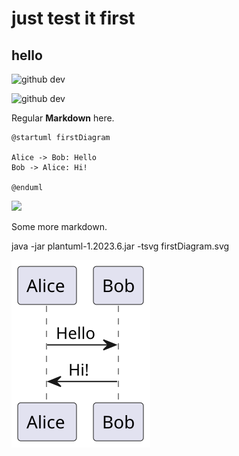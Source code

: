 # just test it first
## hello

![github dev](https://github.com/xanxusldw/dev/blob/2023/note/images/1.png)

![github dev](https://user-images.githubusercontent.com/856858/130119109-4769f2d7-9027-4bc4-a38c-10f297499e8f.gif)

Regular **Markdown** here.

```
@startuml firstDiagram

Alice -> Bob: Hello
Bob -> Alice: Hi!
		
@enduml

```

![](firstDiagram.svg)

Some more markdown.


java -jar plantuml-1.2023.6.jar -tsvg firstDiagram.svg

![](/images/firstDiagram.svg)